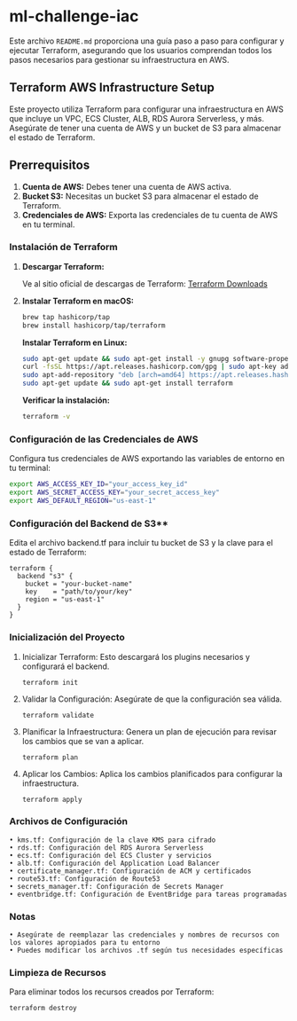 # ml-challenge-iac

Este archivo `README.md` proporciona una guía paso a paso para configurar y ejecutar Terraform, asegurando que los usuarios comprendan todos los pasos necesarios para gestionar su infraestructura en AWS.

## Terraform AWS Infrastructure Setup

Este proyecto utiliza Terraform para configurar una infraestructura en AWS que incluye un VPC, ECS Cluster, ALB, RDS Aurora Serverless, y más. Asegúrate de tener una cuenta de AWS y un bucket de S3 para almacenar el estado de Terraform.

## Prerrequisitos

1. **Cuenta de AWS:** Debes tener una cuenta de AWS activa.
2. **Bucket S3:** Necesitas un bucket S3 para almacenar el estado de Terraform.
3. **Credenciales de AWS:** Exporta las credenciales de tu cuenta de AWS en tu terminal.

### Instalación de Terraform

1. **Descargar Terraform:**

   Ve al sitio oficial de descargas de Terraform: [Terraform Downloads](https://www.terraform.io/downloads.html)

2. **Instalar Terraform en macOS:**

   ```sh
   brew tap hashicorp/tap
   brew install hashicorp/tap/terraform
   ```

   **Instalar Terraform en Linux:**

   ```sh
   sudo apt-get update && sudo apt-get install -y gnupg software-properties-common curl
   curl -fsSL https://apt.releases.hashicorp.com/gpg | sudo apt-key add -
   sudo apt-add-repository "deb [arch=amd64] https://apt.releases.hashicorp.com $(lsb_release -cs) main"
   sudo apt-get update && sudo apt-get install terraform
   ```

   **Verificar la instalación:**
   ```sh
   terraform -v
   ```

### Configuración de las Credenciales de AWS

   Configura tus credenciales de AWS exportando las variables de entorno en tu terminal:

   ```sh
   export AWS_ACCESS_KEY_ID="your_access_key_id"
   export AWS_SECRET_ACCESS_KEY="your_secret_access_key"
   export AWS_DEFAULT_REGION="us-east-1"
   ```

### Configuración del Backend de S3**

   Edita el archivo backend.tf para incluir tu bucket de S3 y la clave para el estado de Terraform:

   ```hcl
   terraform {
     backend "s3" {
       bucket = "your-bucket-name"
       key    = "path/to/your/key"
       region = "us-east-1"
     }
   }
   ```

### Inicialización del Proyecto

1. Inicializar Terraform: Esto descargará los plugins necesarios y configurará el backend.
   
   `terraform init`
2. Validar la Configuración: Asegúrate de que la configuración sea válida.
   
   `terraform validate`
3. Planificar la Infraestructura: Genera un plan de ejecución para revisar los cambios que se van a aplicar.
   
   `terraform plan`
4. Aplicar los Cambios: Aplica los cambios planificados para configurar la infraestructura.
   
   `terraform apply`

### Archivos de Configuración

    • kms.tf: Configuración de la clave KMS para cifrado
    • rds.tf: Configuración del RDS Aurora Serverless
    • ecs.tf: Configuración del ECS Cluster y servicios
    • alb.tf: Configuración del Application Load Balancer
    • certificate_manager.tf: Configuración de ACM y certificados
    • route53.tf: Configuración de Route53
    • secrets_manager.tf: Configuración de Secrets Manager
    • eventbridge.tf: Configuración de EventBridge para tareas programadas

### Notas

    • Asegúrate de reemplazar las credenciales y nombres de recursos con los valores apropiados para tu entorno
	• Puedes modificar los archivos .tf según tus necesidades específicas

### Limpieza de Recursos

Para eliminar todos los recursos creados por Terraform:
   
   `terraform destroy`
